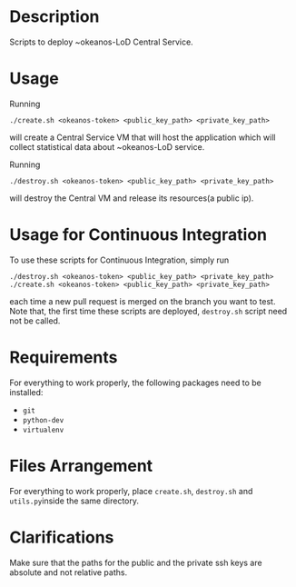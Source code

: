 # Description
Scripts to deploy ~okeanos-LoD Central Service.


# Usage
Running

```
./create.sh <okeanos-token> <public_key_path> <private_key_path>
```

will create a Central Service VM that will host the application which will collect statistical
data about ~okeanos-LoD service.

Running

```
./destroy.sh <okeanos-token> <public_key_path> <private_key_path>
```

will destroy the Central VM and release its resources(a public ip).


# Usage for Continuous Integration
To use these scripts for Continuous Integration, simply run

```
./destroy.sh <okeanos-token> <public_key_path> <private_key_path>
./create.sh <okeanos-token> <public_key_path> <private_key_path>
```

each time a new pull request is merged on the branch you want to test. Note that, the first time
these scripts are deployed, `destroy.sh` script need not be called.


# Requirements
For everything to work properly, the following packages need to be installed:

* `git`  
* `python-dev`  
* `virtualenv`  


# Files Arrangement
For everything to work properly, place `create.sh`, `destroy.sh` and `utils.py`inside the same directory.


# Clarifications
Make sure that the paths for the public and the private ssh keys are absolute and not relative paths.
